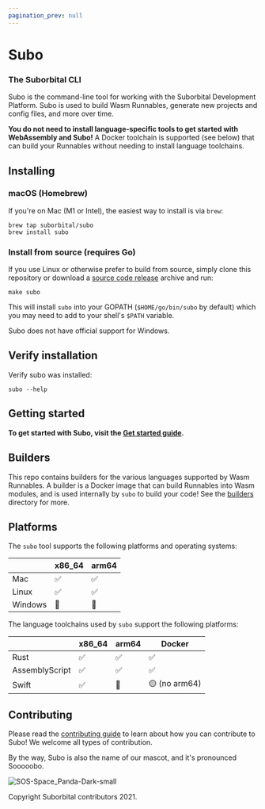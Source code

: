 ```yaml
---
pagination_prev: null
---
```


# Subo

### The Suborbital CLI

Subo is the command-line tool for working with the Suborbital Development Platform. Subo is used to build Wasm Runnables, generate new projects and config files, and more over time.

**You do not need to install language-specific tools to get started with WebAssembly and Subo!** A Docker toolchain is supported (see below) that can build your Runnables without needing to install language toolchains.

## Installing
### macOS (Homebrew)
If you're on Mac (M1 or Intel), the easiest way to install is via `brew`:
```
brew tap suborbital/subo
brew install subo
```

### Install from source (requires Go)
If you use Linux or otherwise prefer to build from source, simply clone this repository or download a [source code release](https://github.com/suborbital/subo/releases/latest) archive and run:
```
make subo
```
This will install `subo` into your GOPATH (`$HOME/go/bin/subo` by default) which you may need to add to your shell's `$PATH` variable.

Subo does not have official support for Windows.

## Verify installation
Verify subo was installed:
```
subo --help
```


## Getting started
**To get started with Subo, visit the [Get started guide](./atmo/get-started.md).**

## Builders
This repo contains builders for the various languages supported by Wasm Runnables. A builder is a Docker image that can build Runnables into Wasm modules, and is used internally by `subo` to build your code! See the [builders](./builder/docker) directory for more.

## Platforms
The `subo` tool supports the following platforms and operating systems:

|  | x86_64 | arm64
| --- | --- | --- |
| Mac | ✅ | ✅ |
| Linux | ✅ | ✅ |
| Windows | 🚫 | 🚫 |
 
The language toolchains used by `subo` support the following platforms:

| | x86_64 | arm64 | Docker |
| --- | --- | --- | --- |
| Rust | ✅ | ✅ | ✅ |
| AssemblyScript | ✅ | ✅ | ✅ |
| Swift | ✅ | 🚫 | 🟡 (no arm64) |

## Contributing

Please read the [contributing guide](./CONTRIBUTING.md) to learn about how you can contribute to Subo! We welcome all types of contribution.

By the way, Subo is also the name of our mascot, and it's pronounced Sooooobo.

![SOS-Space_Panda-Dark-small](https://user-images.githubusercontent.com/5942370/129103528-8b013445-a8a2-44bb-8b39-65d912a66767.png)

Copyright Suborbital contributors 2021.
